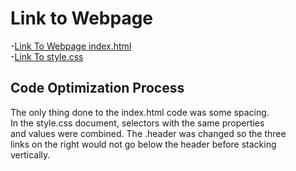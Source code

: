 # Link to Webpage
-[Link To Webpage index.html](02-Homework/Develop/index.html)<br>
-[Link To style.css](02-Homework/Develop/assets/css/style.css)

## Code Optimization Process
The only thing done to the index.html code was some spacing.<br>
In the style.css document, selectors with the same properties<br>
and values were combined. The .header was changed so the three<br>
links on the right would not go below the header before stacking<br>
vertically.
